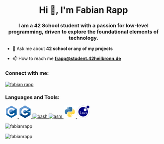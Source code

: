 <h1 align="center">Hi 👋, I'm Fabian Rapp</h1>
<h3 align="center">I am a 42 School student with a passion for low-level programming, driven to explore the foundational elements of technology.</h3>

- 💬 Ask me about **42 school or any of my projects**

- 📫 How to reach me **frapp@student.42heilbronn.de**

<h3 align="left">Connect with me:</h3>
<p align="left">
<a href="https://linkedin.com/in/-fabian-rapp" target="blank"><img align="center" src="https://raw.githubusercontent.com/rahuldkjain/github-profile-readme-generator/master/src/images/icons/Social/linked-in-alt.svg" alt="fabian rapp" height="30" width="40" /></a>
</p>

<h3 align="left">Languages and Tools:</h3>
<p align="left">
  <a href="https://www.cprogramming.com/" target="_blank" rel="noreferrer"> <img src="https://raw.githubusercontent.com/devicons/devicon/master/icons/c/c-original.svg" alt="c" width="40" height="40"/> </a>
  <a href="https://www.w3schools.com/cpp/" target="_blank" rel="noreferrer"> <img src="https://raw.githubusercontent.com/devicons/devicon/master/icons/cplusplus/cplusplus-original.svg" alt="cplusplus" width="40" height="40"/> </a>
  <a href="https://www.gnu.org/software/bash/" target="_blank" rel="noreferrer"> <img src="https://www.vectorlogo.zone/logos/gnu_bash/gnu_bash-icon.svg" alt="bash" width="40" height="40"/> </a>
  <a href="https://en.wikipedia.org/wiki/X86" target="_blank" rel="noreferrer"> <img src="https://user-images.githubusercontent.com/5421823/62779159-4cf76880-baaa-11e9-8318-e20a1aaa913a.png" alt="asm" width="40" height="40"/> </a>
  <a href="https://www.python.org" target="_blank" rel="noreferrer"> <img src="https://raw.githubusercontent.com/devicons/devicon/master/icons/python/python-original.svg" alt="python" width="40" height="40"/> </a>
  <a href="https://www.lua.org/" target="_blank" rel="noreferrer"> <img src="https://raw.githubusercontent.com/devicons/devicon/master/icons/lua/lua-original.svg" alt="lua" width="40" height="40"/> </a>
</p>



<p><img align="center" src="https://github-readme-stats.vercel.app/api/top-langs?username=fabianrapp&show_icons=true&locale=en&layout=compact&langs_count=8" alt="fabianrapp" /></p>

<p><img align="center" src="https://github-readme-streak-stats.herokuapp.com/?user=fabianrapp&" alt="fabianrapp" /></p>
